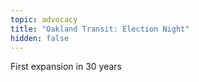 ```yaml
---
topic: advocacy
title: "Oakland Transit: Election Night"
hidden: false
---
```


First expansion in 30 years
